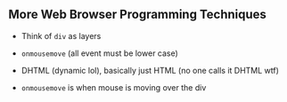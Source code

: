 ## More Web Browser Programming Techniques
- Think of `div` as layers

- `onmousemove` (all event must be lower case)
- DHTML (dynamic lol), basically just HTML (no one calls it DHTML wtf)
- `onmousemove` is when mouse is moving over the div